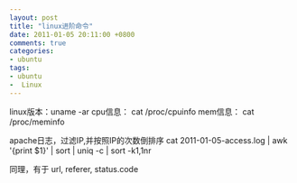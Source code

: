 ```yaml
---
layout: post
title: "linux进阶命令"
date: 2011-01-05 20:11:00 +0800
comments: true
categories:
- ubuntu
tags:
- ubuntu
-  Linux
---
```


linux版本：uname -ar
cpu信息：  cat /proc/cpuinfo
mem信息：  cat /proc/meminfo

apache日志，过滤IP,并按照IP的次数倒排序
cat 2011-01-05-access.log | awk '{print $1}' | sort | uniq -c | sort -k1,1nr

同理，有于 url, referer, status.code
